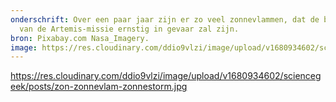```yaml
---
onderschrift: Over een paar jaar zijn er zo veel zonnevlammen, dat de bemanning
  van de Artemis-missie ernstig in gevaar zal zijn.
bron: Pixabay.com Nasa_Imagery.
image: https://res.cloudinary.com/ddio9vlzi/image/upload/v1680934602/sciencegeek/posts/zon-zonnevlam-zonnestorm.jpg
---
```


https://res.cloudinary.com/ddio9vlzi/image/upload/v1680934602/sciencegeek/posts/zon-zonnevlam-zonnestorm.jpg
